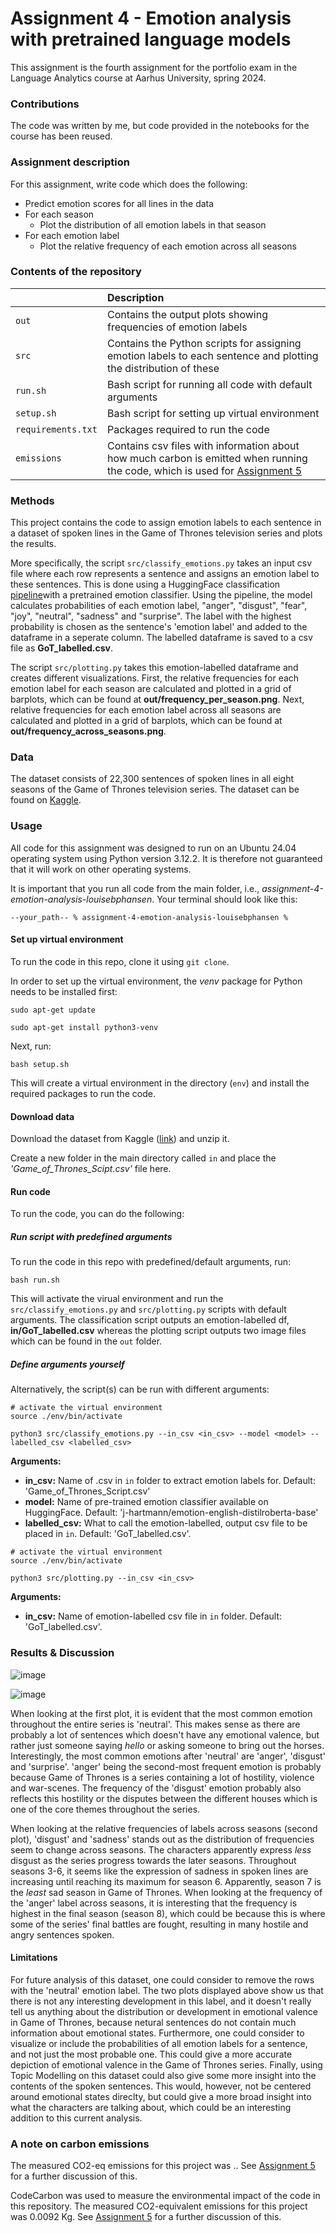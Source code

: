 # Assignment 4 - Emotion analysis with pretrained language models

This assignment is the fourth assignment for the portfolio exam in the Language Analytics course at Aarhus University, spring 2024.

### Contributions

The code was written by me, but code provided in the notebooks for the course has been reused. 

### Assignment description

For this assignment, write code which does the following:

- Predict emotion scores for all lines in the data
- For each season
    - Plot the distribution of all emotion labels in that season
- For each emotion label
    - Plot the relative frequency of each emotion across all seasons

### Contents of the repository

| <div style="width:120px"></div>| Description |
|---------|:-----------|
| ```out``` | Contains the output plots showing frequencies of emotion labels|
| ```src```  | Contains the Python scripts for assigning emotion labels to each sentence and plotting the distribution of these |
| ```run.sh```    | Bash script for running all code with default arguments|
| ```setup.sh```  | Bash script for setting up virtual environment |
| ```requirements.txt```  | Packages required to run the code|
|```emissions```|Contains csv files with information about how much carbon is emitted when running the code, which is used for [Assignment 5](https://github.com/louisebphansen/assignment-5-evaluating-environmental-impact-louisebphansen)|

### Methods
This project contains the code to assign emotion labels to each sentence in a dataset of spoken lines in the Game of Thrones television series and plots the results.

More specifically, the script ```src/classify_emotions.py``` takes an input csv file where each row represents a sentence and assigns an emotion label to these sentences. This is done using a HuggingFace classification [pipeline](https://huggingface.co/docs/transformers/main_classes/pipelines)with a pretrained emotion classifier. Using the pipeline, the model calculates probabilities of each emotion label, "anger", "disgust", "fear", "joy", "neutral", "sadness" and "surprise". The label with the highest probability is chosen as the sentence's 'emotion label' and added to the dataframe in a seperate column. The labelled dataframe is saved to a csv file as **GoT_labelled.csv**.

The script ```src/plotting.py``` takes this emotion-labelled dataframe and creates different visualizations. First, the relative frequencies for each emotion label for each season are calculated and plotted in a grid of barplots, which can be found at **out/frequency_per_season.png**. Next, relative frequencies for each emotion label across all seasons are calculated and plotted in a grid of barplots, which can be found at **out/frequency_across_seasons.png**.


### Data

The dataset consists of 22,300 sentences of spoken lines in all eight seasons of the Game of Thrones television series. The dataset can be found on [Kaggle](https://www.kaggle.com/datasets/albenft/game-of-thrones-script-all-seasons?select=Game_of_Thrones_Script.csv).

### Usage

All code for this assignment was designed to run on an Ubuntu 24.04 operating system using Python version 3.12.2. It is therefore not guaranteed that it will work on other operating systems.

It is important that you run all code from the main folder, i.e., *assignment-4-emotion-analysis-louisebphansen*. Your terminal should look like this:

```
--your_path-- % assignment-4-emotion-analysis-louisebphansen %
```

#### Set up virtual environment

To run the code in this repo, clone it using ```git clone```.

In order to set up the virtual environment, the *venv* package for Python needs to be installed first:

```
sudo apt-get update

sudo apt-get install python3-venv
```

Next, run:

```
bash setup.sh
```

This will create a virtual environment in the directory (```env```) and install the required packages to run the code.

#### Download data
Download the dataset from Kaggle ([link](https://www.kaggle.com/datasets/albenft/game-of-thrones-script-all-seasons?select=Game_of_Thrones_Script.csv)) and unzip it. 

Create a new folder in the main directory called ```in``` and place the *'Game_of_Thrones_Scipt.csv'* file here. 

#### Run code

To run the code, you can do the following:

##### Run script with predefined arguments

To run the code in this repo with predefined/default arguments, run:
```
bash run.sh
```

This will activate the virual environment and run the ```src/classify_emotions.py``` and ```src/plotting.py``` scripts with default arguments. The classification script outputs an emotion-labelled df, **in/GoT_labelled.csv** whereas the plotting script outputs two image files which can be found in the ```out``` folder.

##### Define arguments yourself

Alternatively, the script(s) can be run with different arguments:

```
# activate the virtual environment
source ./env/bin/activate

python3 src/classify_emotions.py --in_csv <in_csv> --model <model> --labelled_csv <labelled_csv>

```

**Arguments:**

- **in_csv:** Name of .csv in ```in``` folder to extract emotion labels for. Default: 'Game_of_Thrones_Script.csv'
- **model:** Name of pre-trained emotion classifier available on HuggingFace. Default: 'j-hartmann/emotion-english-distilroberta-base'
- **labelled_csv:** What to call the emotion-labelled, output csv file to be placed in ```in```. Default: 'GoT_labelled.csv'.

```
# activate the virtual environment
source ./env/bin/activate

python3 src/plotting.py --in_csv <in_csv>

```

**Arguments:**
- **in_csv:** Name of emotion-labelled csv file in ```in``` folder. Default: 'GoT_labelled.csv'.

### Results & Discussion

![image](https://github.com/louisebphansen/assignment-4-emotion-analysis-louisebphansen/assets/75262659/bff5586e-9fcf-4da5-a4c5-3c70b484d930)

![image](https://github.com/louisebphansen/assignment-4-emotion-analysis-louisebphansen/assets/75262659/6f80d743-aecb-4f78-b464-835156f208d8)


When looking at the first plot, it is evident that the most common emotion throughout the entire series is 'neutral'. This makes sense as there are probably a lot of sentences which doesn't have any emotional valence, but rather just someone saying *hello* or asking someone to bring out the horses. Interestingly, the most common emotions after 'neutral' are 'anger', 'disgust' and 'surprise'. 'anger' being the second-most frequent emotion is probably because Game of Thrones is a series containing a lot of hostility, violence and war-scenes. The frequency of the 'disgust' emotion probably also reflects this hostility or the disputes between the different houses which is one of the core themes throughout the series. 

When looking at the relative frequencies of labels across seasons (second plot), 'disgust' and 'sadness' stands out as the distribution of frequencies seem to change across seasons. The characters apparently express *less* disgust as the series progress towards the later seasons. Throughout seasons 3-6, it seems like the expression of sadness in spoken lines are increasing until reaching its maximum for season 6. Apparently, season 7 is the *least* sad season in Game of Thrones. When looking at the frequency of the 'anger' label across seasons, it is interesting that the frequency is highest in the final season (season 8), which could be because this is where some of the series' final battles are fought, resulting in many hostile and angry sentences spoken. 

#### Limitations

For future analysis of this dataset, one could consider to remove the rows with the 'neutral' emotion label. The two plots displayed above show us that there is not any interesting development in this label, and it doesn't really tell us anything about the distribution or development in emotional valence in Game of Thrones, because netural sentences do not contain much information about emotional states. Furthermore, one could consider to visualize or include the probabilities of all emotion labels for a sentence, and not just the most probable one. This could give a more accurate depiction of emotional valence in the Game of Thrones series. Finally, using Topic Modelling on this dataset could also give some more insight into the contents of the spoken sentences. This would, however, not be centered around emotional states direclty, but could give a more broad insight into what the characters are talking about, which could be an interesting addition to this current analysis. 

### A note on carbon emissions

The measured CO2-eq emissions for this project was .. See [Assignment 5](https://github.com/louisebphansen/assignment-5-evaluating-environmental-impact-louisebphansen) for a further discussion of this.

CodeCarbon was used to measure the environmental impact of the code in this repository. The measured CO2-equivalent emissions for this project was 0.0092 Kg. See [Assignment 5](https://github.com/louisebphansen/assignment-5-evaluating-environmental-impact-louisebphansen) for a further discussion of this. 